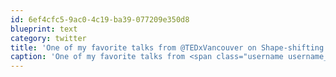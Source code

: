 ```yaml
---
id: 6ef4cfc5-9ac0-4c19-ba39-077209e350d8
blueprint: text
category: twitter
title: 'One of my favorite talks from @TEDxVancouver on Shape-shifting dinosaur skills. Educational and entertaining. bit.ly/jtVnlM'
caption: 'One of my favorite talks from <span class="username username_linked">@<a href="https://twitter.com/TEDxVancouver" title="TEDxVancouver">TEDxVancouver</a></span> on Shape-shifting dinosaur skills. Educational and entertaining. <a href="http://bit.ly/jtVnlM" title="http://bit.ly/jtVnlM" class="link link_untco">bit.ly/jtVnlM</a>'
---
```

